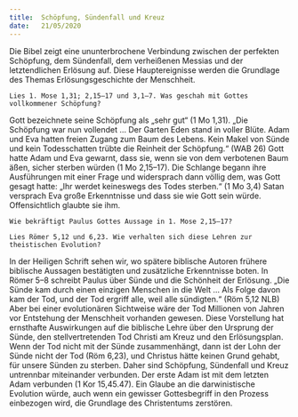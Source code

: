 ```yaml
---
title:  Schöpfung, Sündenfall und Kreuz
date:   21/05/2020
---
```


Die Bibel zeigt eine ununterbrochene Verbindung zwischen der perfekten Schöpfung, dem Sündenfall, dem verheißenen Messias und der letztendlichen Erlösung auf. Diese Hauptereignisse werden die Grundlage des Themas Erlösungsgeschichte der Menschheit.

`Lies 1. Mose 1,31; 2,15–17 und 3,1–7. Was geschah mit Gottes vollkommener Schöpfung?`

Gott bezeichnete seine Schöpfung als „sehr gut“ (1 Mo 1,31). „Die Schöpfung war nun vollendet … Der Garten Eden stand in voller Blüte. Adam und Eva hatten freien Zugang zum Baum des Lebens. Kein Makel von Sünde und kein Todesschatten trübte die Reinheit der Schöpfung.“ (WAB 26) Gott hatte Adam und Eva gewarnt, dass sie, wenn sie von dem verbotenen Baum äßen, sicher sterben würden (1 Mo 2,15–17). Die Schlange begann ihre Ausführungen mit einer Frage und widersprach dann völlig dem, was Gott gesagt hatte: „Ihr werdet keineswegs des Todes sterben.“ (1 Mo 3,4) Satan versprach Eva große Erkenntnisse und dass sie wie Gott sein würde. Offensichtlich glaubte sie ihm.

`Wie bekräftigt Paulus Gottes Aussage in 1. Mose 2,15–17?`

`Lies Römer 5,12 und 6,23. Wie verhalten sich diese Lehren zur theistischen Evolution?`

In der Heiligen Schrift sehen wir, wo spätere biblische Autoren frühere biblische Aussagen bestätigten und zusätzliche Erkenntnisse boten. In Römer 5–8 schreibt Paulus über Sünde und die Schönheit der Erlösung. „Die Sünde kam durch einen einzigen Menschen in die Welt … Als Folge davon kam der Tod, und der Tod ergriff alle, weil alle sündigten.“ (Röm 5,12 NLB) Aber bei einer evolutionären Sichtweise wäre der Tod Millionen von Jahren vor Entstehung der Menschheit vorhanden gewesen. Diese Vorstellung hat ernsthafte Auswirkungen auf die biblische Lehre über den Ursprung der Sünde, den stellvertretenden Tod Christi am Kreuz und den Erlösungsplan. Wenn der Tod nicht mit der Sünde zusammenhängt, dann ist der Lohn der Sünde nicht der Tod (Röm 6,23), und Christus hätte keinen Grund gehabt, für unsere Sünden zu sterben. Daher sind Schöpfung, Sündenfall und Kreuz untrennbar miteinander verbunden. Der erste Adam ist mit dem letzten Adam verbunden (1 Kor 15,45.47). Ein Glaube an die darwinistische Evolution würde, auch wenn ein gewisser Gottesbegriff in den Prozess einbezogen wird, die Grundlage des Christentums zerstören.